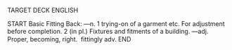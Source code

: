 TARGET DECK
ENGLISH

START
Basic
Fitting
Back: —n. 1 trying-on of a garment etc. For adjustment before completion. 2 (in pl.) Fixtures and fitments of a building. —adj. Proper, becoming, right.  fittingly adv.
END
